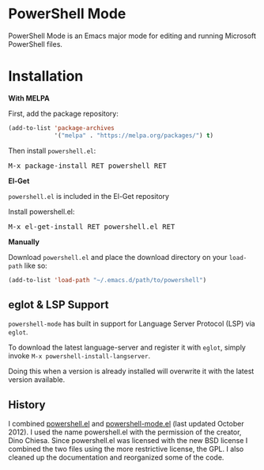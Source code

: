 PowerShell Mode
===============


PowerShell Mode is an Emacs major mode for editing and running
Microsoft PowerShell files.

Installation
============

**With MELPA**

First, add the package repository:

```lisp
(add-to-list 'package-archives
             '("melpa" . "https://melpa.org/packages/") t)
```

Then install `powershell.el`:

<kbd>M-x package-install RET powershell RET</kbd>

**El-Get**

`powershell.el` is included in the El-Get repository

Install powershell.el:

<kbd>M-x el-get-install RET powershell.el RET</kbd>

**Manually**

Download `powershell.el` and place the download directory on your
`load-path` like so:

```lisp
(add-to-list 'load-path "~/.emacs.d/path/to/powershell")
```

eglot & LSP Support
----------------------

`powershell-mode` has built in support for Language Server Protocol
(LSP) via `eglot`.

To download the latest language-server and register it with `eglot`,
simply invoke `M-x powershell-install-langserver`.

Doing this when a version is already installed will overwrite it with
the latest version available.

History
-------

I combined
[powershell.el](http://www.emacswiki.org/emacs/Powershell.el) and
[powershell-mode.el](http://www.emacswiki.org/emacs/PowerShell-Mode.el)
(last updated October 2012).  I used the name powershell.el with the
permission of the creator, Dino Chiesa.  Since powershell.el was
licensed with the new BSD license I combined the two files using the
more restrictive license, the GPL.  I also cleaned up the
documentation and reorganized some of the code.

